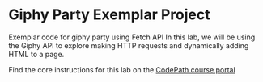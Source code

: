 # Giphy Party Exemplar Project
Exemplar code for giphy party using Fetch API
In this lab, we will be using the Giphy API to explore making HTTP requests and dynamically adding HTML to a page.

Find the core instructions for this lab on the [CodePath course portal](https://courses.codepath.org/courses/summer_internship_for_tech_excellence/unit/3#!lab)
